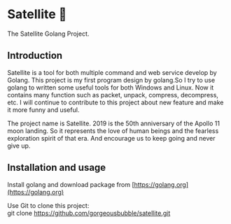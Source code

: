 # Satellite 🌠
The Satellite Golang Project.

## Introduction
Satellite is a tool for both multiple command and web service develop by Golang. This project is my first program design by golang.So I try to use golang to written some useful tools for both Windows and Linux. Now it contains many function such as packet, unpack, compress, decompress, etc. I will continue to contribute to this project about new feature and make it more funny and useful.

The project name is Satellite. 2019 is the 50th anniversary of the Apollo 11 moon landing. So it represents the love of human beings and the fearless exploration spirit of that era. And encourage us to keep going and never give up.

## Installation and usage
Install golang and download package from [https://golang.org](https://golang.org)

Use Git to clone this project:  
    git clone https://github.com/gorgeousbubble/satellite.git  

